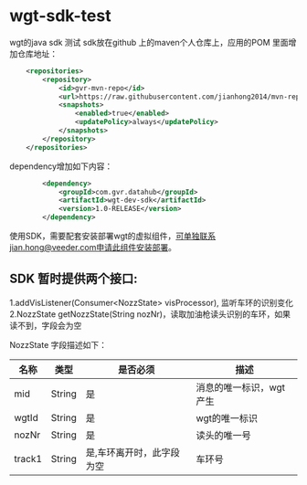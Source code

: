 # wgt-sdk-test
wgt的java sdk 测试
sdk放在github 上的maven个人仓库上，应用的POM 里面增加仓库地址：
```xml
    <repositories>
        <repository>
            <id>gvr-mvn-repo</id>
            <url>https://raw.githubusercontent.com/jianhong2014/mvn-repo/master</url>
            <snapshots>
                <enabled>true</enabled>
                <updatePolicy>always</updatePolicy>
            </snapshots>
        </repository>
    </repositories>
```

dependency增加如下内容：
```xml
        <dependency>
            <groupId>com.gvr.datahub</groupId>
            <artifactId>wgt-dev-sdk</artifactId>
            <version>1.0-RELEASE</version>
        </dependency>
```

使用SDK，需要配套安装部署wgt的虚拟组件，可单独联系jian.hong@veeder.com申请此组件安装部署。

## SDK 暂时提供两个接口:
 1.addVisListener(Consumer\<NozzState\> visProcessor), 监听车环的识别变化</br>
 2.NozzState getNozzState(String nozNr)，读取加油枪读头识别的车环，如果读不到，字段会为空</br>

NozzState 字段描述如下：</br>

名称 | 类型 |是否必须 |描述 
----|----|----|---
mid | String | 是 |消息的唯一标识，wgt产生
wgtId | String | 是 |wgt的唯一标识
nozNr | String | 是 |读头的唯一号
track1| String | 是,车环离开时，此字段为空 |车环号
